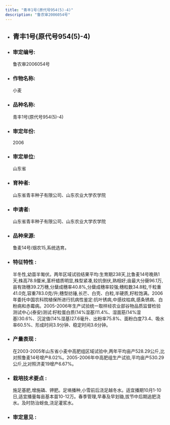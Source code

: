 ```yaml
---
title: "青丰1号(原代号954(5)-4)"
description: "鲁农审2006054号"
---
```

* ## 青丰1号(原代号954(5)-4)
* ###  审定编号:  
   鲁农审2006054号

*  ### 作物名称:  
   小麦

*   ###  品种名称: 
    青丰1号(原代号954(5)-4)

*   ### 审定年份: 
    2006

*   ### 审定单位:  
    山东省

*   ### 育种者:  
    山东省青丰种子有限公司、山东农业大学农学院

*   ### 申请者:  
    山东省青丰种子有限公司、山东农业大学农学院

*   ### 品种来源:  
    鲁麦14号/烟农15,系统选育。

*   ### 特征特性 : 
    半冬性,幼苗半匍伏。两年区域试验结果平均:生育期238天,比鲁麦14号晚熟1天;株高78.9厘米,茎杆蜡质明显,株型紧凑,较抗倒伏,熟相好;亩最大分蘖96.1万,亩有效穗39.2万穗,分蘖成穗率40.8%,分蘖成穗率较强;穗粒数34.8粒,千粒重41.0克,容重783.0克/升;穗型纺锤,长芒、白壳、白粒,半硬质,籽粒饱满。2006年委托中国农科院植保所进行抗病性鉴定:抗叶锈病,中感纹枯病,感条锈病、白粉病和赤霉病。2005-2006年生产试验统一取样经农业部谷物品质监督检验测试中心(泰安)测试:籽粒蛋白质(14%湿基)11.4%、湿面筋(14%湿基)30.6%、沉淀值(14%湿基)27.6毫升、出粉率75.8%、面粉白度73.4、吸水率60.5%、形成时间3.9分钟、稳定时间3.6分钟。

*   ### 产量表现 : 
    在2003-2005年山东省小麦中高肥组区域试验中,两年平均亩产528.29公斤,比对照鲁麦14号增产8.02%。2005-2006年中高肥组生产试验,平均亩产530.29公斤,比对照济麦19增产6.67%。

*   ### 栽培技术要点 : 
    施足基肥,增施磷、钾肥。足墒播种,小雪前后浇足越冬水。适宜播期10月1-10日,适宜播量每亩基本苗10-12万。春季管理,早春及早划锄,拔节中后期追肥浇水。及时防治蚜虫,浇足灌浆水。

*   ### 审定意见 : 
    
